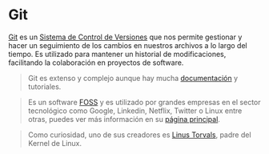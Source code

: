 # Git

[Git](https://git-scm.com/) es un [Sistema de Control de Versiones](concepts.md#sistema-de-control-de-versiones) que nos permite gestionar y hacer un seguimiento de los cambios en nuestros archivos a lo largo del tiempo. Es utilizado para mantener un historial de modificaciones, facilitando la colaboración en proyectos de software.

> Git es extenso y complejo aunque hay mucha [documentación](https://git-scm.com/docs) y tutoriales.

> Es un software [FOSS](https://git-scm.com/about/free-and-open-source) y es utilizado por grandes empresas en el sector tecnológico como Google, Linkedin, Netflix, Twitter o Linux entre otras, puedes ver más información en su [página principal](https://git-scm.com/).

> Como curiosidad, uno de sus creadores es [Linus Torvals](https://es.wikipedia.org/wiki/Linus_Torvalds), padre del Kernel de Linux.